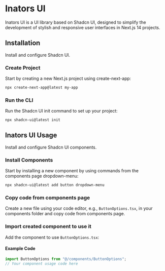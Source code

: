 # Inators UI

Inators UI is a UI library based on Shadcn UI, designed to simplify the development of stylish and responsive user interfaces in Next.js 14 projects.

## Installation

Install and configure Shadcn UI.

### Create Project

Start by creating a new Next.js project using create-next-app:

```bash
npx create-next-app@latest my-app
```

### Run the CLI

Run the Shadcn UI init command to set up your project:

```bash
npx shadcn-ui@latest init
```

## Inators UI Usage

Install and configure Shadcn UI components.

### Install Components

Start by installing a new component by using commands from the components page dropdown-menu:

```bash
npx shadcn-ui@latest add button dropdown-menu
```

### Copy code from components page

Create a new file using your code editor, e.g., `ButtonOptions.tsx`, in your components folder and copy code from components page.

### Import created component to use it

Add the component to use `ButtonOptions.tsx`:

#### Example Code

```jsx
import ButtonOptions from "@/components/ButtonOptions";
// Your component usage code here
```
